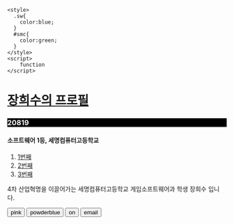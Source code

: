 <html>
  <head>
    <meta charset="utf-8">
    <title></title>

    <style>
      .sw{
        color:blue;
      }
      #smc{
        color:green;
      }
    </style>
    <script>
        function
    </script>
  </head>
  <body>
    <script>
      var food = {
        "breakfast" : "egg"
        "lunch" : "pizza"
        "dinner" : "chicken"
      }
    </script>
    <script>
      for( var in key food ){
        document.write('key'+':'+'key[food]'+'<br>');
      }
    </script>
      <h1><a href="intro.html">장희수의 프로필</a></h1>
    <h3 style="background-color:black; color:white">20819</h3>
    <h4><span class="sw">소프트웨어 1등,</span> <span id="smc">세명컴퓨터고등학교</span></h4>
    <ol>
    <li> <a href="1.html"> 1번째</a></li>
    <li> <a href="2.html"> 2번째</a></li>
    <li> <a href="3.html"> 3번째</a></li>
    </ol>
    <p>4차 산업혁명을 이끌어가는 세명컴퓨터고등학교 게임소프트웨어과 학생 장희수 입니다.</p>
    <input  id="pink_white" type="button" value="pink" onclick="
    document.querySelector('body').style.backgroundColor = 'pink';
    document.querySelector('body').style.color = 'white';
    ">
    <input id="powderblue_white" type="button"  value="powderblue" onclick="
    document.querySelector('body').style.backgroundColor = 'powderblue';
    document.querySelector('body').style.color = 'white';
    ">
    <input type="button" id="change" value="on" onclick="
      var simple=document.querySelector('body');
    if(document.querySelector('#change').value === 'on'){
      simple.style.backgroundColor = 'yellow';
      simple.style.color = 'black';
      document.querySelector('#change').value = 'off';
    }else{
      simple.style.backgroundColor = 'black';
      simple.style.color = 'yellow';
      document.querySelector('#change').value = 'on';
    }
    ">
    <input type="button" id="question" value="email" onclick="
        alert('mistsky09@gmail.com')
        ">
  </body>
</html>
